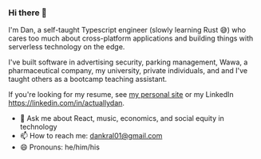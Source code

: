 ### Hi there 👋

I'm Dan, a self-taught Typescript engineer (slowly learning Rust 😅) who cares too much about cross-platform applications and building things with serverless technology on the edge.

I've built software in advertising security, parking management, Wawa, a pharmaceutical company, my university, private individuals, and and I've taught others as a bootcamp teaching assistant.

If you're looking for my resume, see [my personal site](https://actuallydan.com) or my LinkedIn https://linkedin.com/in/actuallydan.

- 💬 Ask me about React, music, economics, and social equity in technology
- 📫 How to reach me: dankral01@gmail.com
- 😄 Pronouns: he/him/his
